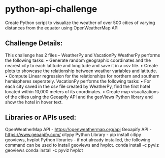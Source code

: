 # python-api-challenge
Create Python script to visualize the weather of over 500 cities of varying distances from the equator using OpenWeatherMap API

Challenge Details:
--------------------
This challenge has 2 files – WeatherPy and VacationPy
WeatherPy performs the following tasks:
•	Generate random geographic coordinates and the nearest city to each latitude and longitude and save it in a csv file.
•	Create plots to showcase the relationship between weather variables and latitude. 
•	Compute Linear regression for the relationships for northern and southern hemispheres seperately.
VacationPy performs the following tasks:
•	For each city saved in the csv file created by WeatherPy, find the first hotel located within 10,000 meters of its coordinates.
•	Create map visualizations of the cities using the Geoapify API and the geoViews Python library and show the hotel in hover text.

Libraries or APIs used:
--------------------------
OpenWeatherMap API - https://openweathermap.org/api 
Geoapify API - https://www.geoapify.com/
citypy Python Library - pip install citipy
geoviews, hvplot Python libraries - if not already installed, the following command can be used to install geoviews and hvplot.
conda install -c pyviz geoviews
conda install -c pyviz hvplot

